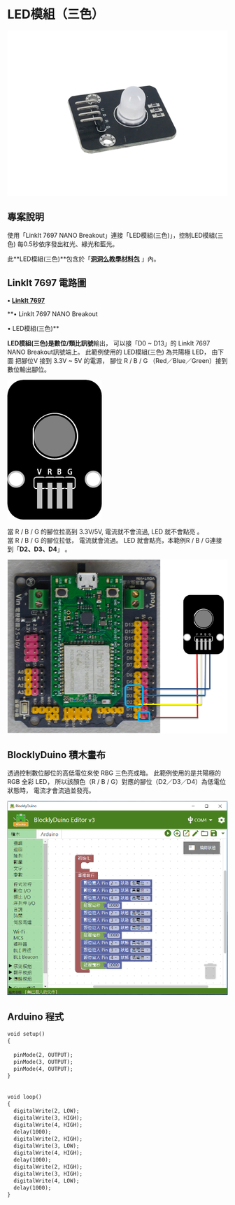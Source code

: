 # LED模組（三色）

![](../.gitbook/assets/linkit7697_rgbled_00.png)

## 專案說明

使用「LinkIt 7697 NANO Breakout」連接「LED模組\(三色\)」，控制LED模組\(三色\) 每0.5秒依序發出紅光、綠光和藍光。
  
此**LED模組\(三色\)**包含於「[**洞洞么教學材料包**](https://www.robotkingdom.com.tw/product/rk-education-kit-001/) 」內。

## LinkIt 7697 電路圖

**•**	[**LinkIt 7697**](https://www.robotkingdom.com.tw/product/linkit-7697/)
  
**•	LinkIt 7697 NANO Breakout
  
•	LED模組\(三色\)**

**LED模組\(三色\)**是**數位/類比訊號**輸出， 可以接「D0 ~ D13」的 LinkIt 7697 NANO Breakout訊號端上。 此範例使用的 LED模組\(三色\) 為共陽極 LED， 由下圖 把腳位V 接到 3.3V ~ 5V 的電源， 腳位 R / B / G （Red／Blue／Green）接到數位輸出腳位。

![](../.gitbook/assets/linkit7697_rgbled_01.png)

當 R / B / G 的腳位拉高到 3.3V/5V, 電流就不會流過, LED 就不會點亮
。  
當 R / B / G 的腳位拉低， 電流就會流過。 LED 就會點亮，本範例R / B / G連接到「**D2、D3、D4**」
。

![](../.gitbook/assets/linkit7697_rgbled_02.png)

## BlocklyDuino 積木畫布

透過控制數位腳位的高低電位來使 RBG 三色亮或暗。 此範例使用的是共陽極的 RGB 全彩 LED， 所以該顏色（R / B / G）對應的腳位（D2／D3／D4）為低電位狀態時， 電流才會流過並發亮。

![](../.gitbook/assets/linkit7697_rgbled_03.png)

## Arduino 程式

```text
void setup()
{

  pinMode(2, OUTPUT);
  pinMode(3, OUTPUT);
  pinMode(4, OUTPUT);
}


void loop()
{
  digitalWrite(2, LOW);
  digitalWrite(3, HIGH);
  digitalWrite(4, HIGH);
  delay(1000);
  digitalWrite(2, HIGH);
  digitalWrite(3, LOW);
  digitalWrite(4, HIGH);
  delay(1000);
  digitalWrite(2, HIGH);
  digitalWrite(3, HIGH);
  digitalWrite(4, LOW);
  delay(1000);
}

```


